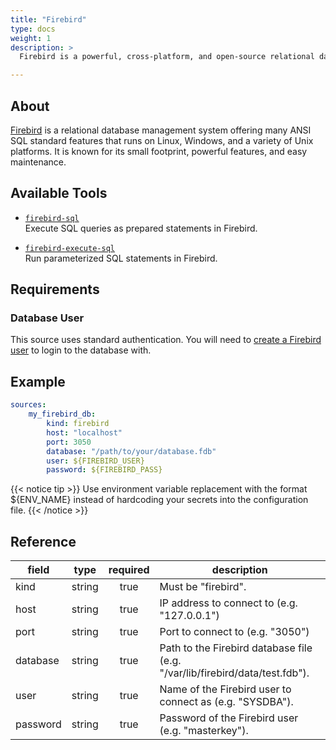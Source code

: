 ```yaml
---
title: "Firebird"
type: docs
weight: 1
description: >
  Firebird is a powerful, cross-platform, and open-source relational database.

---
```


## About

[Firebird][fb-docs] is a relational database management system offering many
ANSI SQL standard features that runs on Linux, Windows, and a variety of Unix
platforms. It is known for its small footprint, powerful features, and easy
maintenance.

[fb-docs]: https://firebirdsql.org/

## Available Tools

- [`firebird-sql`](../tools/firebird/firebird-sql.md)  
  Execute SQL queries as prepared statements in Firebird.

- [`firebird-execute-sql`](../tools/firebird/firebird-execute-sql.md)  
  Run parameterized SQL statements in Firebird.

## Requirements

### Database User

This source uses standard authentication. You will need to [create a Firebird
user][fb-users] to login to the database with.

[fb-users]: https://www.firebirdsql.org/refdocs/langrefupd25-security-sql-user-mgmt.html#langrefupd25-security-create-user
## Example

```yaml
sources:
    my_firebird_db:
        kind: firebird
        host: "localhost"
        port: 3050
        database: "/path/to/your/database.fdb"
        user: ${FIREBIRD_USER}
        password: ${FIREBIRD_PASS}
```

{{< notice tip >}}
Use environment variable replacement with the format ${ENV_NAME}
instead of hardcoding your secrets into the configuration file.
{{< /notice >}}

## Reference

| **field** | **type** | **required** | **description**                                                              |
|-----------|:--------:|:------------:|------------------------------------------------------------------------------|
| kind      |  string  |     true     | Must be "firebird".                                                          |
| host      |  string  |     true     | IP address to connect to (e.g. "127.0.0.1")                                  |
| port      |  string  |     true     | Port to connect to (e.g. "3050")                                             |
| database  |  string  |     true     | Path to the Firebird database file (e.g. "/var/lib/firebird/data/test.fdb"). |
| user      |  string  |     true     | Name of the Firebird user to connect as (e.g. "SYSDBA").                     |
| password  |  string  |     true     | Password of the Firebird user (e.g. "masterkey").                            |